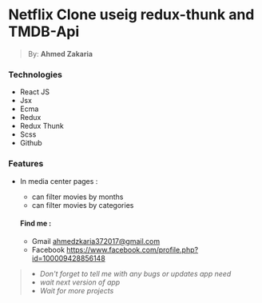 # <h1> Netflix Clone useig redux-thunk and TMDB-Api  </h1>

> By: **Ahmed Zakaria**

### Technologies
* React JS
* Jsx
* Ecma
* Redux
* Redux Thunk
* Scss
* Github

### Features
- In media center pages : 
  - can filter movies by months 
  - can filter movies by categories

  #### Find me :
    - Gmail     ahmedzkaria372017@gmail.com 
    - Facebook  https://www.facebook.com/profile.php?id=100009428856148 
    
> - *Don't forget to tell me with any bugs or updates app need*
> - *wait next version of app*
> - *Wait for more projects*